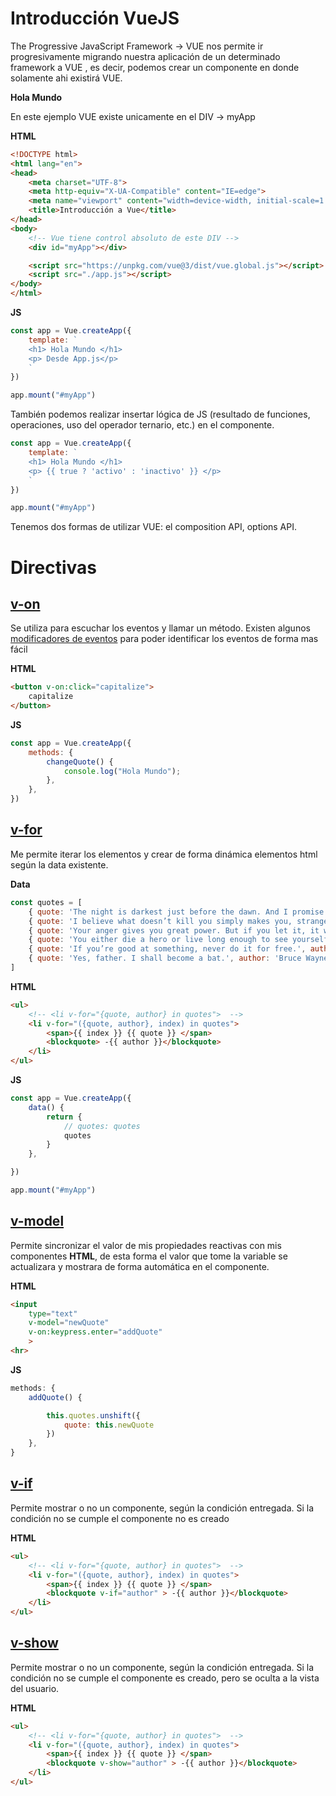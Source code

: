 # Introducción VueJS

The Progressive JavaScript Framework -> VUE nos permite ir progresivamente migrando nuestra aplicación de un determinado framework a VUE   , es decir, podemos crear un componente en donde solamente ahi existirá VUE.

**Hola Mundo**

En este ejemplo VUE existe unicamente en el DIV -> myApp

**HTML**
```html
<!DOCTYPE html>
<html lang="en">
<head>
    <meta charset="UTF-8">
    <meta http-equiv="X-UA-Compatible" content="IE=edge">
    <meta name="viewport" content="width=device-width, initial-scale=1.0">
    <title>Introducción a Vue</title>
</head>
<body>
    <!-- Vue tiene control absoluto de este DIV -->
    <div id="myApp"></div>

    <script src="https://unpkg.com/vue@3/dist/vue.global.js"></script>
    <script src="./app.js"></script>
</body>
</html>
```
**JS**
```js
const app = Vue.createApp({
    template: `
    <h1> Hola Mundo </h1>
    <p> Desde App.js</p>  
    `
})

app.mount("#myApp")
```

También podemos realizar insertar lógica de JS (resultado de funciones, operaciones, uso del operador ternario, etc.) en el componente.
```js
const app = Vue.createApp({
    template: `
    <h1> Hola Mundo </h1>
    <p> {{ true ? 'activo' : 'inactivo' }} </p>
    `
})

app.mount("#myApp")
```

Tenemos dos formas de utilizar VUE: el composition API, options API.

# Directivas

## [v-on](https://vuejs.org/api/built-in-directives.html#v-on)

Se utiliza para escuchar los eventos y llamar un método. Existen algunos [modificadores de eventos](https://vuejs.org/guide/essentials/event-handling.html#key-modifiers) para poder identificar los eventos de forma mas fácil

**HTML**
```html
<button v-on:click="capitalize">
    capitalize
</button>
```
**JS**
```js
const app = Vue.createApp({
    methods: {
        changeQuote() {
            console.log("Hola Mundo");
        },
    },
})
```

## [v-for](https://vuejs.org/api/built-in-directives.html#v-for)

Me permite iterar los elementos y crear de forma dinámica elementos html según la data existente.

**Data**
```js
const quotes = [
    { quote: 'The night is darkest just before the dawn. And I promise you, the dawn is coming.', author: 'Harvey Dent, The Dark Knight' },
    { quote: 'I believe what doesn’t kill you simply makes you, stranger.', author: 'The Joker, The Dark Knight' },
    { quote: 'Your anger gives you great power. But if you let it, it will destroy you… As it almost did me', author: 'Henri Ducard, Batman Begins' },
    { quote: 'You either die a hero or live long enough to see yourself become the villain.', author: 'Harvey Dent, The Dark Knight' },
    { quote: 'If you’re good at something, never do it for free.', author: 'The Joker, The Dark Knight' },
    { quote: 'Yes, father. I shall become a bat.', author: 'Bruce Wayne/Batman, Batman: Year One' },
]
```

**HTML**
```html
<ul>
    <!-- <li v-for="{quote, author} in quotes">  -->
    <li v-for="({quote, author}, index) in quotes"> 
        <span>{{ index }} {{ quote }} </span>
        <blockquote> -{{ author }}</blockquote>
    </li>
</ul>
```
**JS**
```js
const app = Vue.createApp({
    data() {
        return {
            // quotes: quotes
            quotes
        }
    },

})

app.mount("#myApp")
```

## [v-model](https://vuejs.org/api/built-in-directives.html#v-model)

Permite sincronizar el valor de mis propiedades reactivas con mis componentes **HTML**, de esta forma el valor que tome la variable se actualizara y mostrara de forma automática en el componente.

**HTML**
```html
<input
    type="text"
    v-model="newQuote"
    v-on:keypress.enter="addQuote" 
    >
<hr>
```

**JS**
```js
methods: {
    addQuote() {

        this.quotes.unshift({
            quote: this.newQuote
        })
    },
}
```

## [v-if](https://vuejs.org/guide/essentials/conditional.html#v-if)
Permite mostrar o no un componente, según la condición entregada.
Si la condición no se cumple el componente no es creado

**HTML**
```html
<ul>
    <!-- <li v-for="{quote, author} in quotes">  -->
    <li v-for="({quote, author}, index) in quotes"> 
        <span>{{ index }} {{ quote }} </span>
        <blockquote v-if="author" > -{{ author }}</blockquote>
    </li>
</ul>
```

## [v-show](https://vuejs.org/guide/essentials/conditional.html#v-show)
Permite mostrar o no un componente, según la condición entregada.
Si la condición no se cumple el componente es creado, pero se oculta a la vista del usuario.

**HTML**
```html
<ul>
    <!-- <li v-for="{quote, author} in quotes">  -->
    <li v-for="({quote, author}, index) in quotes"> 
        <span>{{ index }} {{ quote }} </span>
        <blockquote v-show="author" > -{{ author }}</blockquote>
    </li>
</ul>
```